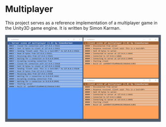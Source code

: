Multiplayer
==

This project serves as a reference implementation of a multiplayer game in the Unity3D game engine. It is written by Simon Karman.

![Multiplayer Example Connections](docs/multiplayer-connections.png)
